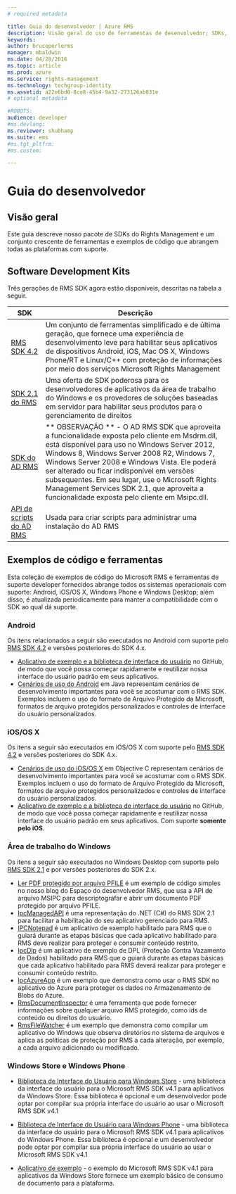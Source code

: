 ```yaml
---
# required metadata

title: Guia do desenvolvedor | Azure RMS
description: Visão geral do uso de ferramentas de desenvolvedor; SDKs, bibliotecas adicionais e exemplos de código.
keywords:
author: bruceperlerms
manager: mbaldwin
ms.date: 04/28/2016
ms.topic: article
ms.prod: azure
ms.service: rights-management
ms.technology: techgroup-identity
ms.assetid: a22e6bd0-8ce8-45b4-9a32-273126ab831e
# optional metadata

#ROBOTS:
audience: developer
#ms.devlang:
ms.reviewer: shubhamp
ms.suite: ems
#ms.tgt_pltfrm:
#ms.custom:

---
```


# Guia do desenvolvedor

## Visão geral ##
Este guia descreve nosso pacote de SDKs do Rights Management e um conjunto crescente de ferramentas e exemplos de código que abrangem todas as plataformas com suporte. 

## Software Development Kits ##
Três gerações de RMS SDK agora estão disponíveis, descritas na tabela a seguir.

| SDK | Descrição |
|------|---------|
| [RMS SDK 4.2](active-directory-rights-management-services-multi-platform-thin-client-sdk-portal.md) | Um conjunto de ferramentas simplificado e de última geração, que fornece uma experiência de desenvolvimento leve para habilitar seus aplicativos de dispositivos Android, iOS, Mac OS X, Windows Phone/RT e Linux/C++ com proteção de informações por meio dos serviços Microsoft Rights Management |
| [SDK 2.1 do RMS](microsoft-information-protection-and-control-client-portal.md) | Uma oferta de SDK poderosa para os desenvolvedores de aplicativos da área de trabalho do Windows e os provedores de soluções baseadas em servidor para habilitar seus produtos para o gerenciamento de direitos|
|[SDK do AD RMS](https://msdn.microsoft.com/en-us/library/cc530379(v=vs.85).aspx)|** OBSERVAÇÃO ** - O AD RMS SDK que aproveita a funcionalidade exposta pelo cliente em Msdrm.dll, está disponível para uso no Windows Server 2012, Windows 8, Windows Server 2008 R2, Windows 7, Windows Server 2008 e Windows Vista. Ele poderá ser alterado ou ficar indisponível em versões subsequentes. Em seu lugar, use o Microsoft Rights Management Services SDK 2.1, que aproveita a funcionalidade exposta pelo cliente em Msipc.dll.|
|[API de scripts do AD RMS](https://msdn.microsoft.com/en-us/library/bb968797(v=vs.85).aspx)| Usada para criar scripts para administrar uma instalação do AD RMS|

## Exemplos de código e ferramentas
Esta coleção de exemplos de código do Microsoft RMS e ferramentas de suporte developer fornecidos abrange todos os sistemas operacionais com suporte: Android, iOS/OS X, Windows Phone e Windows Desktop; além disso, é atualizada periodicamente para manter a compatibilidade com o SDK ao qual dá suporte.

### Android

Os itens relacionados a seguir são executados no Android com suporte pelo [RMS SDK 4.2](active-directory-rights-management-services-multi-platform-thin-client-sdk-portal.md) e versões posteriores do SDK 4.x.

- [Aplicativo de exemplo e a biblioteca de interface do usuário](https://github.com/AzureAD/rms-sdk-ui-for-android) no GitHub, de modo que você possa começar rapidamente e reutilizar nossa interface do usuário padrão em seus aplicativos.
- [Cenários de uso do Android](https://msdn.microsoft.com/en-us/library/dn758246(v=vs.85).aspx) em Java representam cenários de desenvolvimento importantes para você se acostumar com o RMS SDK. Exemplos incluem o uso do formato de Arquivo Protegido da Microsoft, formatos de arquivo protegidos personalizados e controles de interface do usuário personalizados.

### iOS/OS X

Os itens a seguir são executados em iOS/OS X com suporte pelo [RMS SDK 4.2](active-directory-rights-management-services-multi-platform-thin-client-sdk-portal.md) e versões posteriores do SDK 4.x.

- [Cenários de uso do iOS/OS X](https://msdn.microsoft.com/en-us/library/dn758307(v=vs.85).aspx) em Objective C representam cenários de desenvolvimento importantes para você se acostumar com o RMS SDK. Exemplos incluem o uso do formato de Arquivo Protegido da Microsoft, formatos de arquivo protegidos personalizados e controles de interface do usuário personalizados.
- [Aplicativo de exemplo e a biblioteca de interface do usuário](https://github.com/AzureAD/rms-sdk-ui-for-ios) no GitHub, de modo que você possa começar rapidamente e reutilizar nossa interface do usuário padrão em seus aplicativos. Com suporte **somente pelo iOS**.

### Área de trabalho do Windows

Os itens a seguir são executados no Windows Desktop com suporte pelo [RMS SDK 2.1](microsoft-information-protection-and-control-client-portal.md) e por versões posteriores do SDK 2.x.

- [Ler PDF protegido por arquivo PFILE](https://blogs.msdn.microsoft.com/rms/2015/11/09/reading-a-pfile-protected-pdf/) é um exemplo de código simples no nosso blog do Espaço do desenvolvedor RMS, que usa a API de arquivo MSIPC para descriptografar e abrir um documento PDF protegido por arquivo PFILE.
- [IpcManagedAPI](https://github.com/Azure-Samples/active-directory-dotnet-rms) é uma representação do .NET (C#) do RMS SDK 2.1 para facilitar a habilitação do seu aplicativo gerenciado para RMS.
- [IPCNotepad](https://code.msdn.microsoft.com/ipcnotepad-sample-f67dae80) é um aplicativo de exemplo habilitado para RMS que o guiará durante as etapas básicas que cada aplicativo habilitado para RMS deve realizar para proteger e consumir conteúdo restrito.
- [IpcDlp](https://github.com/Azure-Samples/active-directory-dotnet-rms) é um aplicativo de exemplo de DPL (Proteção Contra Vazamento de Dados) habilitado para RMS que o guiará durante as etapas básicas que cada aplicativo habilitado para RMS deverá realizar para proteger e consumir conteúdo restrito.
- [IpcAzureApp](https://github.com/Azure-Samples/active-directory-dotnet-rms) é um exemplo que demonstra como usar o RMS SDK no aplicativo do Azure para proteger os dados no Armazenamento de Blobs do Azure.
- [RmsDocumentInspector](https://github.com/Azure-Samples/active-directory-dotnet-rms) é uma ferramenta que pode fornecer informações sobre qualquer arquivo RMS protegido, como ids de conteúdo ou direitos do usuário.
- [RmsFileWatcher](https://github.com/Azure-Samples/active-directory-dotnet-rms) é um exemplo que demonstra como compilar um aplicativo do Windows que observa diretórios no sistema de arquivos e aplica as políticas de proteção por RMS a cada alteração, por exemplo, a cada arquivo adicionado ou modificado.

### Windows Store e Windows Phone

- [Biblioteca de Interface do Usuário para Windows Store](https://github.com/AzureAD/rms-sdk-ui-for-windowsstore) - uma biblioteca da interface do usuário para o Microsoft RMS SDK v4.1 para aplicativos da Windows Store. Essa biblioteca é opcional e um desenvolvedor pode optar por compilar sua própria interface do usuário ao usar o Microsoft RMS SDK v4.1

- [Biblioteca de Interface do Usuário para Windows Phone](https://github.com/AzureAD/rms-sdk-ui-for-winphone) - uma biblioteca da interface do usuário para o Microsoft RMS SDK v4.1 para aplicativos do Windows Phone. Essa biblioteca é opcional e um desenvolvedor pode optar por compilar sua própria interface do usuário ao usar o Microsoft RMS SDK v4.1

- [Aplicativo de exemplo](https://github.com/Azure-Samples/active-directory-dotnet-rms-windowsstore) - o exemplo do Microsoft RMS SDK v4.1 para aplicativos da Windows Store fornece um exemplo básico de consumo de documento para a plataforma.


<!--HONumber=Apr16_HO4-->


